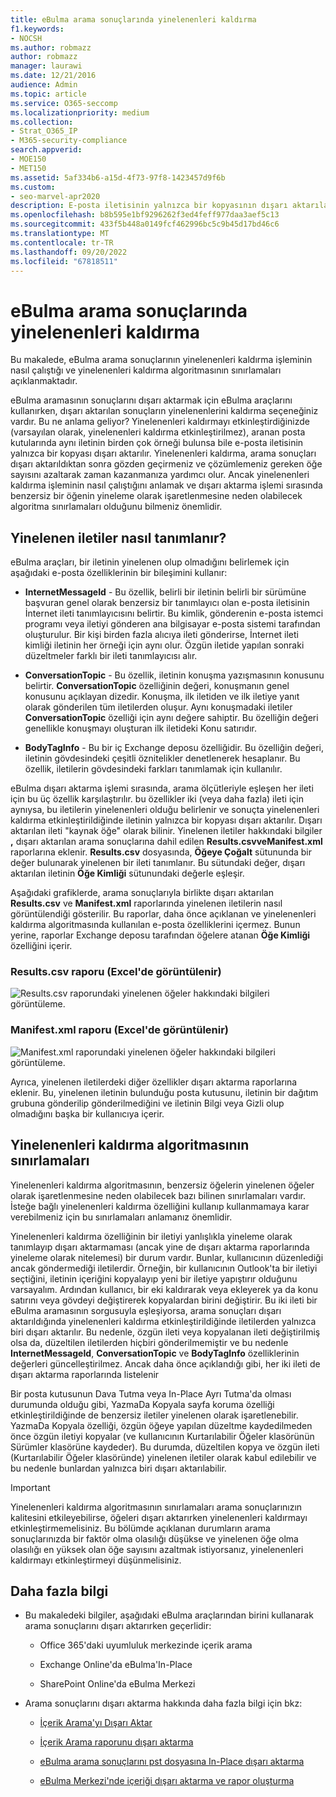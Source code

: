 ```yaml
---
title: eBulma arama sonuçlarında yinelenenleri kaldırma
f1.keywords:
- NOCSH
ms.author: robmazz
author: robmazz
manager: laurawi
ms.date: 12/21/2016
audience: Admin
ms.topic: article
ms.service: O365-seccomp
ms.localizationpriority: medium
ms.collection:
- Strat_O365_IP
- M365-security-compliance
search.appverid:
- MOE150
- MET150
ms.assetid: 5af334b6-a15d-4f73-97f8-1423457d9f6b
ms.custom:
- seo-marvel-apr2020
description: E-posta iletisinin yalnızca bir kopyasının dışarı aktarılabilmesi için yinelenen eBulma arama sonuçlarını nasıl ortadan kaldıracağınızı öğrenin.
ms.openlocfilehash: b8b595e1bf9296262f3ed4feff977daa3aef5c13
ms.sourcegitcommit: 433f5b448a0149fcf462996bc5c9b45d17bd46c6
ms.translationtype: MT
ms.contentlocale: tr-TR
ms.lasthandoff: 09/20/2022
ms.locfileid: "67818511"
---
```

# <a name="de-duplication-in-ediscovery-search-results"></a>eBulma arama sonuçlarında yinelenenleri kaldırma

Bu makalede, eBulma arama sonuçlarının yinelenenleri kaldırma işleminin nasıl çalıştığı ve yinelenenleri kaldırma algoritmasının sınırlamaları açıklanmaktadır.
  
eBulma aramasının sonuçlarını dışarı aktarmak için eBulma araçlarını kullanırken, dışarı aktarılan sonuçların yinelenenlerini kaldırma seçeneğiniz vardır. Bu ne anlama geliyor? Yinelenenleri kaldırmayı etkinleştirdiğinizde (varsayılan olarak, yinelenenleri kaldırma etkinleştirilmez), aranan posta kutularında aynı iletinin birden çok örneği bulunsa bile e-posta iletisinin yalnızca bir kopyası dışarı aktarılır. Yinelenenleri kaldırma, arama sonuçları dışarı aktarıldıktan sonra gözden geçirmeniz ve çözümlemeniz gereken öğe sayısını azaltarak zaman kazanmanıza yardımcı olur. Ancak yinelenenleri kaldırma işleminin nasıl çalıştığını anlamak ve dışarı aktarma işlemi sırasında benzersiz bir öğenin yineleme olarak işaretlenmesine neden olabilecek algoritma sınırlamaları olduğunu bilmeniz önemlidir.
  
## <a name="how-duplicate-messages-are-identified"></a>Yinelenen iletiler nasıl tanımlanır?

eBulma araçları, bir iletinin yinelenen olup olmadığını belirlemek için aşağıdaki e-posta özelliklerinin bir bileşimini kullanır:
  
- **InternetMessageId** - Bu özellik, belirli bir iletinin belirli bir sürümüne başvuran genel olarak benzersiz bir tanımlayıcı olan e-posta iletisinin İnternet ileti tanımlayıcısını belirtir. Bu kimlik, gönderenin e-posta istemci programı veya iletiyi gönderen ana bilgisayar e-posta sistemi tarafından oluşturulur. Bir kişi birden fazla alıcıya ileti gönderirse, İnternet ileti kimliği iletinin her örneği için aynı olur. Özgün iletide yapılan sonraki düzeltmeler farklı bir ileti tanımlayıcısı alır. 

- **ConversationTopic** - Bu özellik, iletinin konuşma yazışmasının konusunu belirtir. **ConversationTopic** özelliğinin değeri, konuşmanın genel konusunu açıklayan dizedir. Konuşma, ilk iletiden ve ilk iletiye yanıt olarak gönderilen tüm iletilerden oluşur. Aynı konuşmadaki iletiler **ConversationTopic** özelliği için aynı değere sahiptir. Bu özelliğin değeri genellikle konuşmayı oluşturan ilk iletideki Konu satırıdır. 

- **BodyTagInfo** - Bu bir iç Exchange deposu özelliğidir. Bu özelliğin değeri, iletinin gövdesindeki çeşitli öznitelikler denetlenerek hesaplanır. Bu özellik, iletilerin gövdesindeki farkları tanımlamak için kullanılır. 

eBulma dışarı aktarma işlemi sırasında, arama ölçütleriyle eşleşen her ileti için bu üç özellik karşılaştırılır. bu özellikler iki (veya daha fazla) ileti için aynıysa, bu iletilerin yinelenenleri olduğu belirlenir ve sonuçta yinelenenleri kaldırma etkinleştirildiğinde iletinin yalnızca bir kopyası dışarı aktarılır. Dışarı aktarılan ileti "kaynak öğe" olarak bilinir. Yinelenen iletiler hakkındaki bilgiler **,** dışarı aktarılan arama sonuçlarına dahil edilen **Results.csvveManifest.xml** raporlarına eklenir. **Results.csv** dosyasında, **Öğeye Çoğalt** sütununda bir değer bulunarak yinelenen bir ileti tanımlanır. Bu sütundaki değer, dışarı aktarılan iletinin **Öğe Kimliği** sütunundaki değerle eşleşir. 
  
Aşağıdaki grafiklerde, arama sonuçlarıyla birlikte dışarı aktarılan **Results.csv** ve **Manifest.xml** raporlarında yinelenen iletilerin nasıl görüntülendiği gösterilir. Bu raporlar, daha önce açıklanan ve yinelenenleri kaldırma algoritmasında kullanılan e-posta özelliklerini içermez. Bunun yerine, raporlar Exchange deposu tarafından öğelere atanan **Öğe Kimliği** özelliğini içerir. 
  
 ### <a name="resultscsv-report-viewed-in-excel"></a>Results.csv raporu (Excel'de görüntülenir)
  
![Results.csv raporundaki yinelenen öğeler hakkındaki bilgileri görüntüleme.](../media/e3d64004-3b91-4cba-b6f3-934b46cbdcdb.png)
  
 ### <a name="manifestxml-report-viewed-in-excel"></a>Manifest.xml raporu (Excel'de görüntülenir)
  
![Manifest.xml raporundaki yinelenen öğeler hakkındaki bilgileri görüntüleme.](../media/69aa4786-9883-46ff-bcae-b35e0daf4a6d.png)
  
Ayrıca, yinelenen iletilerdeki diğer özellikler dışarı aktarma raporlarına eklenir. Bu, yinelenen iletinin bulunduğu posta kutusunu, iletinin bir dağıtım grubuna gönderilip gönderilmediğini ve iletinin Bilgi veya Gizli olup olmadığını başka bir kullanıcıya içerir.
  
## <a name="limitations-of-the-de-duplication-algorithm"></a>Yinelenenleri kaldırma algoritmasının sınırlamaları

Yinelenenleri kaldırma algoritmasının, benzersiz öğelerin yinelenen öğeler olarak işaretlenmesine neden olabilecek bazı bilinen sınırlamaları vardır. İsteğe bağlı yinelenenleri kaldırma özelliğini kullanıp kullanmamaya karar verebilmeniz için bu sınırlamaları anlamanız önemlidir.
  
Yinelenenleri kaldırma özelliğinin bir iletiyi yanlışlıkla yineleme olarak tanımlayıp dışarı aktarmaması (ancak yine de dışarı aktarma raporlarında yineleme olarak nitelemesi) bir durum vardır. Bunlar, kullanıcının düzenlediği ancak göndermediği iletilerdir. Örneğin, bir kullanıcının Outlook'ta bir iletiyi seçtiğini, iletinin içeriğini kopyalayıp yeni bir iletiye yapıştırır olduğunu varsayalım. Ardından kullanıcı, bir eki kaldırarak veya ekleyerek ya da konu satırını veya gövdeyi değiştirerek kopyalardan birini değiştirir. Bu iki ileti bir eBulma aramasının sorgusuyla eşleşiyorsa, arama sonuçları dışarı aktarıldığında yinelenenleri kaldırma etkinleştirildiğinde iletilerden yalnızca biri dışarı aktarılır. Bu nedenle, özgün ileti veya kopyalanan ileti değiştirilmiş olsa da, düzeltilen iletilerden hiçbiri gönderilmemiştir ve bu nedenle **InternetMessageId**, **ConversationTopic** ve **BodyTagInfo** özelliklerinin değerleri güncelleştirilmez. Ancak daha önce açıklandığı gibi, her iki ileti de dışarı aktarma raporlarında listelenir 
  
Bir posta kutusunun Dava Tutma veya In-Place Ayrı Tutma'da olması durumunda olduğu gibi, YazmaDa Kopyala sayfa koruma özelliği etkinleştirildiğinde de benzersiz iletiler yinelenen olarak işaretlenebilir. YazmaDa Kopyala özelliği, özgün öğeye yapılan düzeltme kaydedilmeden önce özgün iletiyi kopyalar (ve kullanıcının Kurtarılabilir Öğeler klasörünün Sürümler klasörüne kaydeder). Bu durumda, düzeltilen kopya ve özgün ileti (Kurtarılabilir Öğeler klasöründe) yinelenen iletiler olarak kabul edilebilir ve bu nedenle bunlardan yalnızca biri dışarı aktarılabilir.
  
> [!IMPORTANT]
> Yinelenenleri kaldırma algoritmasının sınırlamaları arama sonuçlarınızın kalitesini etkileyebilirse, öğeleri dışarı aktarırken yinelenenleri kaldırmayı etkinleştirmemelisiniz. Bu bölümde açıklanan durumların arama sonuçlarınızda bir faktör olma olasılığı düşükse ve yinelenen öğe olma olasılığı en yüksek olan öğe sayısını azaltmak istiyorsanız, yinelenenleri kaldırmayı etkinleştirmeyi düşünmelisiniz. 
  
## <a name="more-information"></a>Daha fazla bilgi

- Bu makaledeki bilgiler, aşağıdaki eBulma araçlarından birini kullanarak arama sonuçlarını dışarı aktarırken geçerlidir:

  - Office 365'daki uyumluluk merkezinde içerik arama

  - Exchange Online'da eBulma'In-Place

  - SharePoint Online'da eBulma Merkezi

- Arama sonuçlarını dışarı aktarma hakkında daha fazla bilgi için bkz:

  - [İçerik Arama'yı Dışarı Aktar](export-search-results.md)

  - [İçerik Arama raporunu dışarı aktarma](export-a-content-search-report.md)

  - [eBulma arama sonuçlarını pst dosyasına In-Place dışarı aktarma](/exchange/security-and-compliance/in-place-ediscovery/export-search-results)

  - [eBulma Merkezi'nde içeriği dışarı aktarma ve rapor oluşturma](/SharePoint/governance/export-content-and-create-reports-in-the-ediscovery-center)
